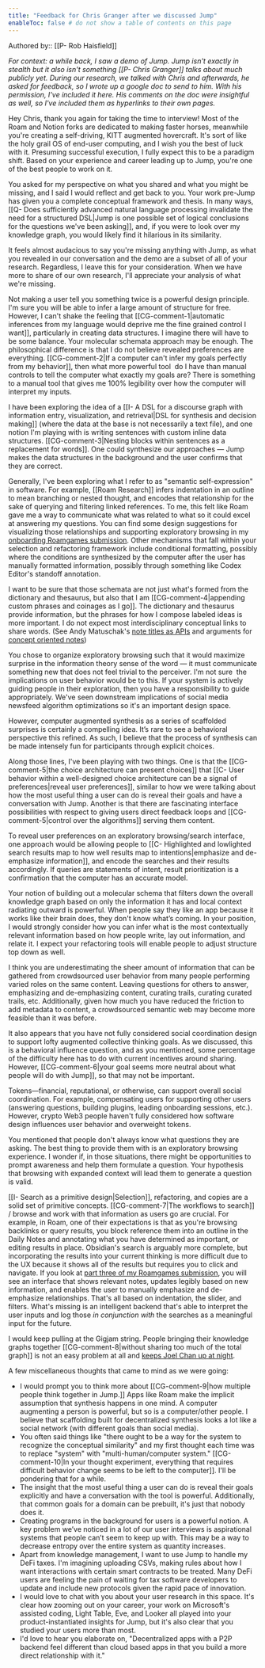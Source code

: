 ```yaml
---
title: "Feedback for Chris Granger after we discussed Jump"
enableToc: false # do not show a table of contents on this page
---
```

Authored by:: [[P- Rob Haisfield]]

*For context: a while back, I saw a demo of Jump. Jump isn't exactly in stealth but it also isn't something [[P- Chris Granger]] talks about much publicly yet. During our research, we talked with Chris and afterwards, he asked for feedback, so I wrote up a google doc to send to him. With his permission, I've included it here. His comments on the doc were insightful as well, so I've included them as hyperlinks to their own pages.*

Hey Chris, thank you again for taking the time to interview! Most of the Roam and Notion forks are dedicated to making faster horses, meanwhile you're creating a self-driving, KITT augmented hovercraft. It's sort of like the holy grail OS of end-user computing, and I wish you the best of luck with it. Presuming successful execution, I fully expect this to be a paradigm shift. Based on your experience and career leading up to Jump, you're one of the best people to work on it.

You asked for my perspective on what you shared and what you might be missing, and I said I would reflect and get back to you. Your work pre-Jump has given you a complete conceptual framework and thesis. In many ways, [[Q- Does sufficiently advanced natural language processing invalidate the need for a structured DSL|Jump is one possible set of logical conclusions for the questions we've been asking]], and, if you were to look over my knowledge graph, you would likely find it hilarious in its similarity.

It feels almost audacious to say you're missing anything with Jump, as what you revealed in our conversation and the demo are a subset of all of your research. Regardless, I leave this for your consideration. When we have more to share of our own research, I'll appreciate your analysis of what we're missing.

Not making a user tell you something twice is a powerful design principle. I'm sure you will be able to infer a large amount of structure for free. However, I can't shake the feeling that [[CG-comment-1|automatic inferences from my language would deprive me the fine grained control I want]], particularly in creating data structures. I imagine there will have to be some balance. Your molecular schemata approach may be enough. The philosophical difference is that I do not believe revealed preferences are everything. [[CG-comment-2|If a computer can't infer my goals perfectly from my behavior]], then what more powerful tool  do I have than manual controls to tell the computer what exactly my goals are? There is something to a manual tool that gives me 100% legibility over how the computer will interpret my inputs.

I have been exploring the idea of a [[I- A DSL for a discourse graph with information entry, visualization, and retrieval|DSL for synthesis and decision making]] (where the data at the base is not necessarily a text file), and one notion I'm playing with is writing sentences with custom inline data structures. [[CG-comment-3|Nesting blocks within sentences as a replacement for words]]. One could synthesize our approaches — Jump makes the data structures in the background and the user confirms that they are correct.

Generally, I've been exploring what I refer to as "semantic self-expression" in software. For example, [[Roam Research]] infers indentation in an outline to mean branching or nested thought, and encodes that relationship for the sake of querying and filtering linked references. To me, this felt like Roam gave me a way to communicate what was related to what so it could excel at answering my questions. You can find some design suggestions for visualizing those relationships and supporting exploratory browsing in my [onboarding Roamgames submission](https://www.figma.com/file/5shwLdUCHxSaPNEO7pazbe/Dhrumil%26Robert---RoamGames-Challenge-2?node-id=0%3A1). Other mechanisms that fall within your selection and refactoring framework include conditional formatting, possibly where the conditions are synthesized by the computer after the user has manually formatted information, possibly through something like Codex Editor's standoff annotation.

I want to be sure that those schemata are not just what's formed from the dictionary and thesaurus, but also that I am [[CG-comment-4|appending custom phrases and coinages as I go]]. The dictionary and thesaurus provide information, but the phrases for how I compose labeled ideas is more important. I do not expect most interdisciplinary conceptual links to share words. (See Andy Matuschak's [note titles as APIs](https://notes.andymatuschak.org/z3XP5GRmd9z1D2qCE7pxUvbeSVeQuMiqz9x1C) and arguments for [concept oriented notes](https://notes.andymatuschak.org/z6bci25mVUBNFdVWSrQNKr6u7AZ1jFzfTVbMF))

You chose to organize exploratory browsing such that it would maximize surprise in the information theory sense of the word — it must communicate something new that does not feel trivial to the perceiver. I'm not sure  the implications on user behavior would be to this. If your system is actively guiding people in their exploration, then you have a responsibility to guide appropriately. We've seen downstream implications of social media newsfeed algorithm optimizations so it's an important design space.

However, computer augmented synthesis as a series of scaffolded surprises is certainly a compelling idea. It’s rare to see a behavioral perspective this refined. As such, I believe that the process of synthesis can be made intensely fun for participants through explicit choices.

Along those lines, I've been playing with two things. One is that the [[CG-comment-5|the choice architecture can present choices]] that [[C- User behavior within a well-designed choice architecture can be a signal of preferences|reveal user preferences]], similar to how we were talking about how the most useful thing a user can do is reveal their goals and have a conversation with Jump. Another is that there are fascinating interface possibilities with respect to giving users direct feedback loops and [[CG-comment-5|control over the algorithms]] serving them content.

To reveal user preferences on an exploratory browsing/search interface, one approach would be allowing people to [[C- Highlighted and lowlighted search results map to how well results map to intentions|emphasize and de-emphasize information]], and encode the searches and their results accordingly. If queries are statements of intent, result prioritization is a confirmation that the computer has an accurate model.

Your notion of building out a molecular schema that filters down the overall knowledge graph based on only the information it has and local context radiating outward is powerful. When people say they like an app because it works like their brain does, they don't know what’s coming. In your position, I would strongly consider how you can infer what is the most contextually relevant information based on how people write, lay out information, and relate it. I expect your refactoring tools will enable people to adjust structure top down as well.

I think you are underestimating the sheer amount of information that can be gathered from crowdsourced user behavior from many people performing varied roles on the same content. Leaving questions for others to answer, emphasizing and de-emphasizing content, curating trails, curating curated trails, etc. Additionally, given how much you have reduced the friction to add metadata to content, a crowdsourced semantic web may become more feasible than it was before.

It also appears that you have not fully considered social coordination design to support lofty augmented collective thinking goals. As we discussed, this is a behavioral influence question, and as you mentioned, some percentage of the difficulty here has to do with current incentives around sharing. However, [[CG-comment-6|your goal seems more neutral about what people will do with Jump]], so that may not be important.

Tokens—financial, reputational, or otherwise, can support overall social coordination. For example, compensating users for supporting other users (answering questions, building plugins, leading onboarding sessions, etc.). However, crypto Web3 people haven't fully considered how software design influences user behavior and overweight tokens.

You mentioned that people don't always know what questions they are asking. The best thing to provide them with is an exploratory browsing experience. I wonder if, in those situations, there might be opportunities to prompt awareness and help them formulate a question. Your hypothesis that browsing with expanded context will lead them to generate a question is valid.

[[I- Search as a primitive design|Selection]], refactoring, and copies are a solid set of primitive concepts. [[CG-comment-7|The workflows to search]] / browse and work with that information as users go are crucial. For example, in Roam, one of their expectations is that as you're browsing backlinks or query results, you block reference them into an outline in the Daily Notes and annotating what you have determined as important, or editing results in place. Obsidian's search is arguably more complete, but incorporating the results into your current thinking is more difficult due to the UX because it shows all of the results but requires you to click and navigate. If you look at [part three of my Roamgames submission,](https://www.figma.com/file/5shwLdUCHxSaPNEO7pazbe/Dhrumil%26Robert---RoamGames-Challenge-2?node-id=0%3A1) you will see an interface that shows relevant notes, updates legibly based on new information, and enables the user to manually emphasize and de-emphasize relationships. That's all based on indentation, the slider, and filters. What's missing is an intelligent backend that's able to interpret the user inputs and log those _in conjunction with_ the searches as a meaningful input for the future.

I would keep pulling at the Gigjam string. People bringing their knowledge graphs together [[CG-comment-8|without sharing too much of the total graph]] is not an easy problem at all and [keeps Joel Chan up at night](https://twitter.com/JoelChan86/status/1309521782806847490?s=20&t=Y2_Y5xPm7X6NJAfkfO2_0A).

A few miscellaneous thoughts that came to mind as we were going:

-   I would prompt you to think more about [[CG-comment-9|how multiple people think together in Jump.]] Apps like Roam make the implicit assumption that synthesis happens in one mind. A computer augmenting a person is powerful, but so is a computer/other people. I believe that scaffolding built for decentralized synthesis looks a lot like a social network (with different goals than social media).
-   You often said things like "there ought to be a way for the system to recognize the conceptual similarity" and my first thought each time was to replace "system" with "multi-human/computer system." [[CG-comment-10|In your thought experiment, everything that requires difficult behavior change seems to be left to the computer]]. I'll be pondering that for a while.
-   The insight that the most useful thing a user can do is reveal their goals explicitly and have a conversation with the tool is powerful. Additionally, that common goals for a domain can be prebuilt, it's just that nobody does it.
-   Creating programs in the background for users is a powerful notion. A key problem we’ve noticed in a lot of our user interviews is aspirational systems that people can’t seem to keep up with. This may be a way to decrease entropy over the entire system as quantity increases.
-   Apart from knowledge management, I want to use Jump to handle my DeFi taxes. I'm imagining uploading CSVs, making rules about how I want interactions with certain smart contracts to be treated. Many DeFi users are feeling the pain of waiting for tax software developers to update and include new protocols given the rapid pace of innovation.
-   I would love to chat with you about your user research in this space. It's clear how zooming out on your career, your work on Microsoft's assisted coding, Light Table, Eve, and Looker all played into your product-instantiated insights for Jump, but it's also clear that you studied your users more than most.
-   I'd love to hear you elaborate on, "Decentralized apps with a P2P backend feel different than cloud based apps in that you build a more direct relationship with it."
